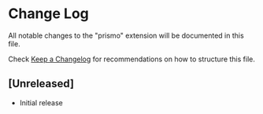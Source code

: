 # Change Log
All notable changes to the "prismo" extension will be documented in this file.

Check [Keep a Changelog](http://keepachangelog.com/) for recommendations on how to structure this file.

## [Unreleased]
- Initial release